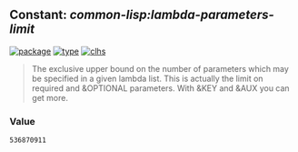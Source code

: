 ## Constant: ***common-lisp:lambda-parameters-limit***
[![package](https://img.shields.io/badge/Package-COMMON--LISP-5f9ea0.svg?style=social&colorA=999999)](../) [![type](https://img.shields.io/badge/Type-Constant-5f9ea0.svg?style=social&colorA=999999)](../#constant) [![clhs](https://img.shields.io/badge/CLHS-LAMBDA--PARAMETERS--LIMIT-5f9ea0.svg?style=social&colorA=999999)](http://www.lispworks.com/documentation/HyperSpec/Body/v_lamb_1.htm) 

> The exclusive upper bound on the number of parameters which may be specified
> in a given lambda list. This is actually the limit on required and &OPTIONAL
> parameters. With &KEY and &AUX you can get more.

### Value
```
536870911
```
